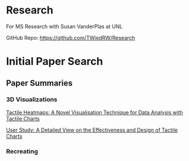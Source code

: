 # Research
For MS Research with Susan VanderPlas at UNL

GitHub Repo: https://github.com/TWiedRW/Research

# Initial Paper Search

## Paper Summaries

### 3D Visualizations

[Tactile Heatmaps: A Novel Visualisation Technique for Data Analysis with Tactile Charts](/Research/Tactile%20Heatmaps-A%20Novel%20Visualisation%20Technique%20for%20Data%20Analysis%20with%20Tactile%20Charts.pdf)

[User Study: A Detailed View on the Effectiveness and Design of Tactile Charts](/Research/User%20Study-A%20Detailed%20View%20on%20the%20Effectiveness%20and%20Design%20of%20Tactile%20Charts.pdf)

### Recreating 


